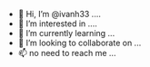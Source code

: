 - 👋 Hi, I’m @ivanh33 ....
- 👀 I’m interested in ....
- 🌱 I’m currently learning ...
- 💞️ I’m looking to collaborate on ...
- 📫 no need to reach me ...
<!---
ivanh33/ivanh33 is a ✨ special ✨ repository because its `README.md` (this file) appears on your GitHub profile.
You can click the Preview link to take a look at your changes.
--->
